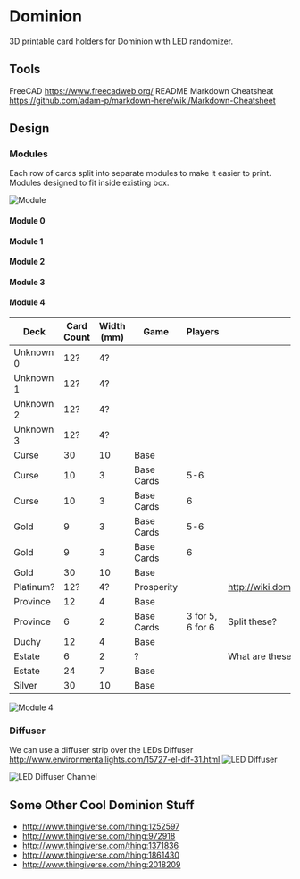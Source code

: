 # Dominion
3D printable card holders for Dominion with LED randomizer.

## Tools
FreeCAD https://www.freecadweb.org/
README Markdown Cheatsheat https://github.com/adam-p/markdown-here/wiki/Markdown-Cheatsheet

## Design

### Modules
Each row of cards split into separate modules to make it easier to print.
Modules designed to fit inside existing box.

![Module](https://github.com/DonovanBenoit/Dominion/blob/master/images/Module.png "Module")

#### Module 0

#### Module 1

#### Module 2

#### Module 3

#### Module 4

|Deck       | Card Count  | Width (mm)  | Game      | Players | Notes   |
|-----------|-------------|-------------|-----------|---------|---------|
|Unknown 0  | 12?         | 4?          |           |         |         |
|Unknown 1  | 12?         | 4?          |           |         |         |
|Unknown 2  | 12?         | 4?          |           |         |         |
|Unknown 3  | 12?         | 4?          |           |         |         |
|Curse      | 30          | 10          |Base       |         |         |
|Curse      | 10          | 3           |Base Cards | 5-6     |         |
|Curse      | 10          | 3           |Base Cards | 6       |         |
|Gold       | 9           | 3           |Base Cards | 5-6     |         |
|Gold       | 9           | 3           |Base Cards | 6       |         |
|Gold       | 30          | 10          |Base       |         |         |
|Platinum?  | 12?         | 4?          |Prosperity |         | http://wiki.dominionstrategy.com/index.php/Platinum |
|Province   | 12          | 4           |Base       |         |         |
|Province   | 6           | 2           |Base Cards | 3 for 5, 6 for 6        | Split these?        |
|Duchy      | 12          | 4           |Base       |         |         |
|Estate     | 6           | 2           |?          |         | What are these for? |
|Estate     | 24          | 7           |Base       |         |         |
|Silver     | 30          | 10          |Base       |         |         |

![Module 4](https://github.com/DonovanBenoit/Dominion/blob/master/images/Module_4.png "Module 4")

### Diffuser
We can use a diffuser strip over the LEDs
Diffuser http://www.environmentallights.com/15727-el-dif-31.html
![LED Diffuser](https://github.com/DonovanBenoit/Dominion/blob/master/images/Diffuser.png "LED Diffuser")

![LED Diffuser Channel](https://github.com/DonovanBenoit/Dominion/blob/master/images/Diffuser_Channel.png "LED Diffuser Channel")

## Some Other Cool Dominion Stuff
* http://www.thingiverse.com/thing:1252597
* http://www.thingiverse.com/thing:972918
* http://www.thingiverse.com/thing:1371836
* http://www.thingiverse.com/thing:1861430
* http://www.thingiverse.com/thing:2018209
